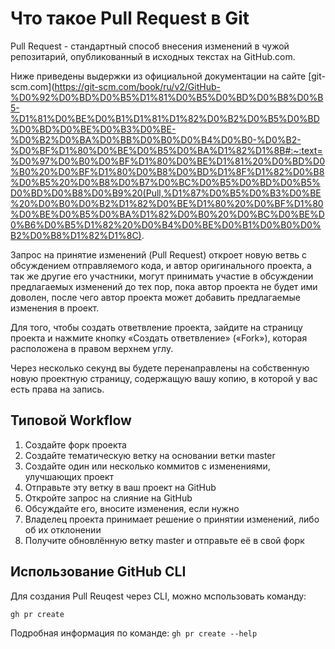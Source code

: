# Что такое Pull Request в Git

Pull Request - стандартный способ внесения изменений в чужой репозитарий, опубликованный в исходных текстах на GitHub.com.

Ниже приведены выдержки из официальной документации на сайте [git-scm.com](https://git-scm.com/book/ru/v2/GitHub-%D0%92%D0%BD%D0%B5%D1%81%D0%B5%D0%BD%D0%B8%D0%B5-%D1%81%D0%BE%D0%B1%D1%81%D1%82%D0%B2%D0%B5%D0%BD%D0%BD%D0%BE%D0%B3%D0%BE-%D0%B2%D0%BA%D0%BB%D0%B0%D0%B4%D0%B0-%D0%B2-%D0%BF%D1%80%D0%BE%D0%B5%D0%BA%D1%82%D1%8B#:~:text=%D0%97%D0%B0%D0%BF%D1%80%D0%BE%D1%81%20%D0%BD%D0%B0%20%D0%BF%D1%80%D0%B8%D0%BD%D1%8F%D1%82%D0%B8%D0%B5%20%D0%B8%D0%B7%D0%BC%D0%B5%D0%BD%D0%B5%D0%BD%D0%B8%D0%B9%20(Pull,%D1%87%D0%B5%D0%B3%D0%BE%20%D0%B0%D0%B2%D1%82%D0%BE%D1%80%20%D0%BF%D1%80%D0%BE%D0%B5%D0%BA%D1%82%D0%B0%20%D0%BC%D0%BE%D0%B6%D0%B5%D1%82%20%D0%B4%D0%BE%D0%B1%D0%B0%D0%B2%D0%B8%D1%82%D1%8C).

Запрос на принятие изменений (Pull Request) откроет новую ветвь с обсуждением отправляемого кода, и автор оригинального проекта, а так же другие его участники, могут принимать участие в обсуждении предлагаемых изменений до тех пор, пока автор проекта не будет ими доволен, после чего автор проекта может добавить предлагаемые изменения в проект.

Для того, чтобы создать ответвление проекта, зайдите на страницу проекта и нажмите кнопку «Создать ответвление» («Fork»), которая расположена в правом верхнем углу.

Через несколько секунд вы будете перенаправлены на собственную новую проектную страницу, содержащую вашу копию, в которой у вас есть права на запись.

## Типовой Workflow

1. Создайте форк проекта
2. Создайте тематическую ветку на основании ветки master
3. Создайте один или несколько коммитов с изменениями, улучшающих проект
4. Отправьте эту ветку в ваш проект на GitHub
5. Откройте запрос на слияние на GitHub
6. Обсуждайте его, вносите изменения, если нужно
7. Владелец проекта принимает решение о принятии изменений, либо об их отклонении
8. Получите обновлённую ветку master и отправьте её в свой форк

## Использование GitHub CLI

Для создания Pull Reuqest через CLI, можно мспользовать команду:

```shell
gh pr create
```

Подробная информация по команде: `gh pr create --help`
